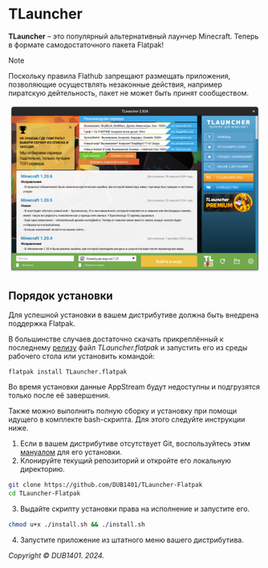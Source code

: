 # TLauncher
**TLauncher** – это популярный альтернативный лаунчер Minecraft. Теперь в формате самодостаточного пакета Flatpak!

> [!NOTE]  
> Поскольку правила Flathub запрещают размещать приложения, позволяющие осуществлять незаконные действия, например пиратскую дейтельность, пакет не может быть принят сообществом.

![TLauncher.png](Screenshots/TLauncher.png)

## Порядок установки
Для успешной установки в вашем дистрибутиве должна быть внедрена поддержка Flatpak.

В большинстве случаев достаточно скачать прикреплённый к последнему [релизу](https://github.com/DUB1401/TLauncher-Flatpak/releases) файл _TLauncher.flatpak_ и запустить его из среды рабочего стола или установить командой:
```
flatpak install TLauncher.flatpak
```
Во время установки данные AppStream будут недоступны и подгрузятся только после её завершения.

Также можно выполнить полную сборку и установку при помощи идущего в комплекте bash-скрипта. Для этого следуйте инструкции ниже.
1. Если в вашем дистрибутиве отсутствует Git, воспользуйтесь этим [мануалом](https://git-scm.com/download/linux) для его установки.
2. Клонируйте текущий репозиторий и откройте его локальную директорию.
```bash
git clone https://github.com/DUB1401/TLauncher-Flatpak
cd TLauncher-Flatpak
```
3. Выдайте скрипту установки права на исполнение и запустите его.
```bash
chmod u+x ./install.sh && ./install.sh
```
4. Запустите приложение из штатного меню вашего дистрибутива.

_Copyright © DUB1401. 2024._